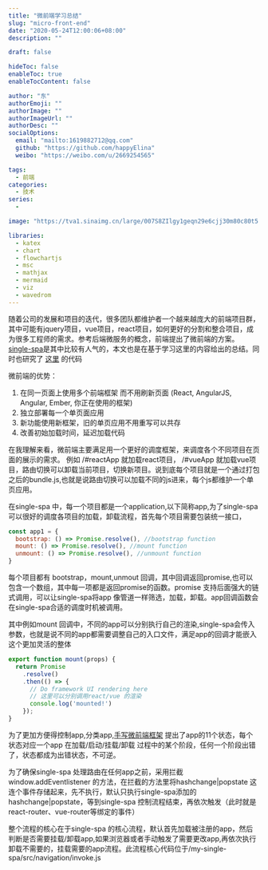 ```yaml
---
title: "微前端学习总结"
slug: "micro-front-end"
date: "2020-05-24T12:00:06+08:00"
description: ""

draft: false

hideToc: false
enableToc: true
enableTocContent: false

author: "东"
authorEmoji: ""
authorImage: ""
authorImageUrl: ""
authorDesc: ""
socialOptions:
  email: "mailto:1619882712@qq.com"
  github: "https://github.com/happyElina"
  weibo: "https://weibo.com/u/2669254565"

tags:
  - 前端
categories:
  - 技术
series:
  -

image: "https://tva1.sinaimg.cn/large/007S8ZIlgy1geqn29e6cjj30m80c80t5.jpg"

libraries:
  - katex
  - chart
  - flowchartjs
  - msc
  - mathjax
  - mermaid
  - viz
  - wavedrom
---
```


随着公司的发展和项目的迭代，很多团队都维护者一个越来越庞大的前端项目群，其中可能有jquery项目，vue项目，react项目，如何更好的分割和整合项目，成为很多工程师的需求。参考后端微服务的概念，前端提出了微前端的方案。
[single-spa](https://zh-hans.single-spa.js.org/docs/)是其中比较有人气的，本文也是在基于学习这里的内容给出的总结。同时也研究了
[这里](https://github.com/YataoZhang/my-single-spa/issues/4) 的代码

  微前端的优势：
1.   在同一页面上使用多个前端框架 而不用刷新页面 (React, AngularJS, Angular, Ember, 你正在使用的框架)
1. 独立部署每一个单页面应用
1. 新功能使用新框架，旧的单页应用不用重写可以共存
1. 改善初始加载时间，延迟加载代码

在我理解来看，微前端主要满足用一个更好的调度框架，来调度各个不同项目在页面的展示的需求。
例如 /#reactApp 就加载react项目，
/#vueApp 就加载vue项目，路由切换可以卸载当前项目，切换新项目。说到底每个项目就是一个通过打包之后的bundle.js,也就是说路由切换可以加载不同的js进来，每个js都维护一个单页应用。

在single-spa 中，每一个项目都是一个application,以下简称app,为了single-spa可以很好的调度各项目的加载，卸载流程，首先每个项目需要包装统一接口，

```js
const app1 = {
  bootstrap: () => Promise.resolve(), //bootstrap function
  mount: () => Promise.resolve(), //mount function
  unmount: () => Promise.resolve(), //unmount function
}
```
每个项目都有 bootstrap，mount,unmout 回调，其中回调返回promise,也可以包含一个数组，其中每一项都是返回promise的函数。promise 支持后面强大的链式调用，可以让single-spa将app 像管道一样筛选，加载，卸载。app回调函数会在single-spa合适的调度时机被调用。

其中例如mount 回调中，不同的app可以分别执行自己的渲染,single-spa会传入参数，也就是说不同的app都需要调整自己的入口文件，满足app的回调才能嵌入这个更加灵活的整体
```js
export function mount(props) {
  return Promise
    .resolve()
    .then(() => {
      // Do framework UI rendering here
      // 这里可以分别调用react/vue 的渲染
      console.log('mounted!')
    });
}

```


为了更加方便得控制app,分类app,[手写微前端框架](https://github.com/YataoZhang/my-single-spa/issues/4) 提出了app的11个状态，每个状态对应一个app 在加载/启动/挂载/卸载 过程中的某个阶段，任何一个阶段出错了，状态都成为出错状态，不可逆。

为了确保single-spa 处理路由在任何app之前，采用拦截window.addEventlistener 的方法，在拦截的方法里将hashchange|popstate 这连个事件存储起来，先不执行，默认只执行single-spa添加的hashchange|popstate，等到single-spa 控制流程结束，再依次触发（此时就是react-router、vue-router等绑定的事件）

整个流程的核心在于single-spa 的核心流程，默认首先加载被注册的app，然后判断是否需要挂载/卸载app,如果浏览器或者手动触发了需要更改app,再依次执行卸载不需要的，挂载需要的app流程。此流程核心代码位于/my-single-spa/src/navigation/invoke.js